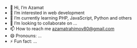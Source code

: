 - 👋 Hi, I’m Azamat
- 👀 I’m interested in web development
- 🌱 I’m currently learning PHP, JavaScript, Python and others
- 💞️ I’m looking to collaborate on ...
- 📫 How to reach me azamatrahimov80@gmail.com
- 😄 Pronouns: ...
- ⚡ Fun fact: ...

<!---
azamatrahimov1/azamatrahimov1 is a ✨ special ✨ repository because its `README.md` (this file) appears on your GitHub profile.
You can click the Preview link to take a look at your changes.
--->
